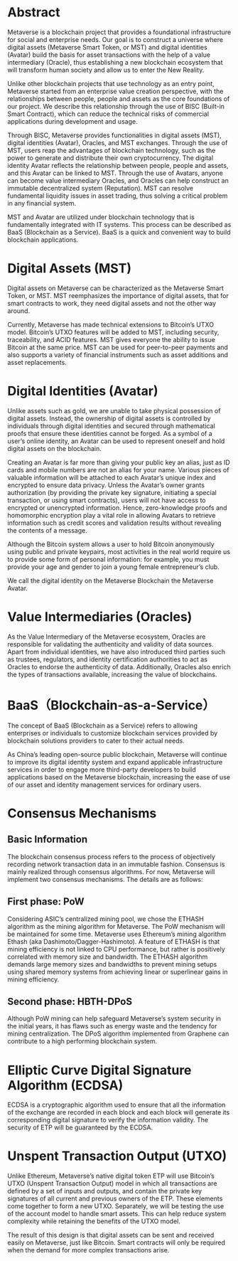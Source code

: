 # Abstract

Metaverse is a blockchain project that provides a foundational infrastructure for social and enterprise needs. Our goal is to construct a universe where digital assets (Metaverse Smart Token, or MST) and digital identities (Avatar) build the basis for asset transactions with the help of a value intermediary (Oracle), thus establishing a new blockchain ecosystem that will transform human society and allow us to enter the New Reality.

Unlike other blockchain projects that use technology as an entry point, Metaverse started from an enterprise value creation perspective, with the relationships between people, people and assets as the core foundations of our project. We describe this relationship through the use of BISC (Built-in Smart Contract), which can reduce the technical risks of commercial applications during development and usage.

Through BISC, Metaverse provides functionalities in digital assets (MST), digital identities (Avatar), Oracles, and MST exchanges. Through the use of MST, users reap the advantages of blockchain technology, such as the power to generate and distribute their own cryptocurrency. The digital identity Avatar reflects the relationship between people, people and assets, and this Avatar can be linked to MST. Through the use of Avatars, anyone can become value intermediary Oracles, and Oracles can help construct an immutable decentralized system (Reputation). MST can resolve fundamental liquidity issues in asset trading, thus solving a critical problem in any financial system.

MST and Avatar are utilized under blockchain technology that is fundamentally integrated with IT systems. This process can be described as BaaS (Blockchain as a Service). BaaS is a quick and convenient way to build blockchain applications.

# Digital Assets (MST)

Digital assets on Metaverse can be characterized as the Metaverse Smart Token, or MST. MST reemphasizes the importance of digital assets, that for smart contracts to work, they need digital assets and not the other way around.

Currently, Metaverse has made technical extensions to Bitcoin’s UTXO model. Bitcoin’s UTXO features will be added to MST, including security, traceability, and ACID features. MST gives everyone the ability to issue Bitcoin at the same price. MST can be used for peer-to-peer payments and also supports a variety of financial instruments such as asset additions and asset replacements.

# Digital Identities (Avatar)

Unlike assets such as gold, we are unable to take physical possession of digital assets. Instead, the ownership of digital assets is controlled by individuals through digital identities and secured through mathematical proofs that ensure these identities cannot be forged. As a symbol of a user’s online identity, an Avatar can be used to represent oneself and hold digital assets on the blockchain.

Creating an Avatar is far more than giving your public key an alias, just as ID cards and mobile numbers are not an alias for your name. Various pieces of valuable information will be attached to each Avatar’s unique index and encrypted to ensure data privacy. Unless the Avatar’s owner grants authorization (by providing the private key signature, initiating a special transaction, or using smart contracts), users will not have access to encrypted or unencrypted information. Hence, zero-knowledge proofs and homomorphic encryption play a vital role in allowing Avatars to retrieve information such as credit scores and validation results without revealing the contents of a message.

Although the Bitcoin system allows a user to hold Bitcoin anonymously using public and private keypairs, most activities in the real world require us to provide some form of personal information: for example, you must provide your age and gender to join a young female entrepreneur’s club.

We call the digital identity on the Metaverse Blockchain the Metaverse Avatar.

# Value Intermediaries (Oracles)

As the Value Intermediary of the Metaverse ecosystem, Oracles are responsible for validating the authenticity and validity of data sources. Apart from individual identities, we have also introduced third parties such as trustees, regulators, and identity certification authorities to act as Oracles to endorse the authenticity of data. Additionally, Oracles also enrich the types of transactions available, increasing the value of blockchains.

# BaaS（Blockchain-as-a-Service）

The concept of BaaS (Blockchain as a Service) refers to allowing enterprises or individuals to customize blockchain services provided by blockchain solutions providers to cater to their actual needs.

As China’s leading open-source public blockchain, Metaverse will continue to improve its digital identity system and expand applicable infrastructure services in order to engage more third-party developers to build applications based on the Metaverse blockchain, increasing the ease of use of our asset and identity management services for ordinary users.

# Consensus Mechanisms

## Basic Information

The blockchain consensus process refers to the process of objectively recording network transaction data in an immutable fashion. Consensus is mainly realized through consensus algorithms. For now, Metaverse will implement two consensus mechanisms. The details are as follows:

## First phase: PoW

Considering ASIC’s centralized mining pool, we chose the ETHASH algorithm as the mining algorithm for Metaverse. The PoW mechanism will be maintained for some time.
Metaverse uses Ethereum’s mining algorithm Ethash (aka Dashimoto/Dagger-Hashimoto). A feature of ETHASH is that mining efficiency is not linked to CPU performance, but rather is positively correlated with memory size and bandwidth. The ETHASH algorithm demands large memory sizes and bandwidths to prevent mining setups using shared memory systems from achieving linear or superlinear gains in mining efficiency.

## Second phase: HBTH-DPoS

Although PoW mining can help safeguard Metaverse’s system security in the initial years, it has flaws such as energy waste and the tendency for mining centralization. The DPoS algorithm implemented from Graphene can contribute to a high performing blockchain system.

# Elliptic Curve Digital Signature Algorithm (ECDSA)

ECDSA is a cryptographic algorithm used to ensure that all the information of the exchange are recorded in each block and each block will generate its corresponding digital signature to verify the information validity. The security of ETP will be guaranteed by the ECDSA.

# Unspent Transaction Output (UTXO)

Unlike Ethereum, Metaverse’s native digital token ETP will use Bitcoin’s UTXO (Unspent Transaction Output) model in which all transactions are defined by a set of inputs and outputs, and contain the private key signatures of all current and previous owners of the ETP. These elements come together to form a new UTXO. Separately, we will be testing the use of the account model to handle smart assets. This can help reduce system complexity while retaining the benefits of the UTXO model.

The result of this design is that digital assets can be sent and received easily on Metaverse, just like Bitcoin. Smart contracts will only be required when the demand for more complex transactions arise.
